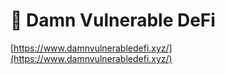 # 💸 Damn Vulnerable DeFi

[https://www.damnvulnerabledefi.xyz/](https://www.damnvulnerabledefi.xyz/)
